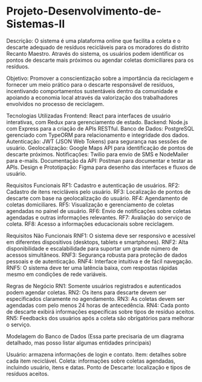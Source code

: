 # Projeto-Desenvolvimento-de-Sistemas-II

Descrição: O sistema é uma plataforma online que facilita a coleta e o descarte adequado de resíduos recicláveis para os moradores do distrito Recanto Maestro. Através do sistema, os usuários podem identificar os pontos de descarte mais próximos ou agendar coletas domiciliares para os resíduos.

Objetivo: Promover a conscientização sobre a importância da reciclagem e fornecer um meio prático para o descarte responsável de resíduos, incentivando comportamentos sustentáveis dentro da comunidade e apoiando a economia local através da valorização dos trabalhadores envolvidos no processo de reciclagem.

Tecnologias Utilizadas
Frontend: React para interfaces de usuário interativas, com Redux para gerenciamento de estado.
Backend: Node.js com Express para a criação de APIs RESTful.
Banco de Dados: PostgreSQL gerenciado com TypeORM para relacionamento e integridade dos dados.
Autenticação: JWT (JSON Web Tokens) para segurança nas sessões de usuário.
Geolocalização: Google Maps API para identificação de pontos de descarte próximos.
Notificações: Twilio para envio de SMS e NodeMailer para e-mails.
Documentação da API: Postman para documentar e testar as APIs.
Design e Prototipação: Figma para desenho das interfaces e fluxos de usuário.


Requisitos Funcionais
RF1: Cadastro e autenticação de usuários.
RF2: Cadastro de itens recicláveis pelo usuário.
RF3: Localização de pontos de descarte com base na geolocalização do usuário.
RF4: Agendamento de coletas domiciliares.
RF5: Visualização e gerenciamento de coletas agendadas no painel de usuário.
RF6: Envio de notificações sobre coletas agendadas e outras informações relevantes.
RF7: Avaliação do serviço de coleta.
RF8: Acesso a informações educacionais sobre reciclagem.


Requisitos Não Funcionais
RNF1: O sistema deve ser responsivo e acessível em diferentes dispositivos (desktops, tablets e smartphones).
RNF2: Alta disponibilidade e escalabilidade para suportar um grande número de acessos simultâneos.
RNF3: Segurança robusta para proteção de dados pessoais e de autenticação.
RNF4: Interface intuitiva e de fácil navegação.
RNF5: O sistema deve ter uma latência baixa, com respostas rápidas mesmo em condições de rede variáveis.


Regras de Negócio
RN1: Somente usuários registrados e autenticados podem agendar coletas.
RN2: Os itens para descarte devem ser especificados claramente no agendamento.
RN3: As coletas devem ser agendadas com pelo menos 24 horas de antecedência.
RN4: Cada ponto de descarte exibirá informações específicas sobre tipos de resíduo aceitos.
RN5: Feedbacks dos usuários após a coleta são obrigatórios para melhorar o serviço.


Modelagem do Banco de Dados
(Essa parte precisaria de um diagrama detalhado, mas posso listar algumas entidades principais)

Usuário: armazena informações de login e contato.
Item: detalhes sobre cada item reciclável.
Coleta: informações sobre coletas agendadas, incluindo usuário, itens e datas.
Ponto de Descarte: localização e tipos de resíduos aceitos.



